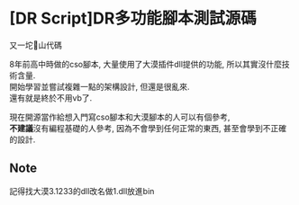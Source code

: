 # [DR Script]DR多功能腳本測試源碼
又一坨💩山代碼  
  
8年前高中時做的cso腳本, 大量使用了大漠插件dll提供的功能, 所以其實沒什麼技術含量.  
開始學習並嘗試複雜一點的架構設計, 但還是很亂來.  
還有就是終於不用vb了.  

現在開源當作給想入門寫cso腳本和大漠腳本的人可以有個參考,  
**不建議**沒有編程基礎的人參考, 因為不會學到任何正常的東西, 甚至會學到不正確的設計.  

## Note
記得找大漠3.1233的dll改名做1.dll放進bin  
